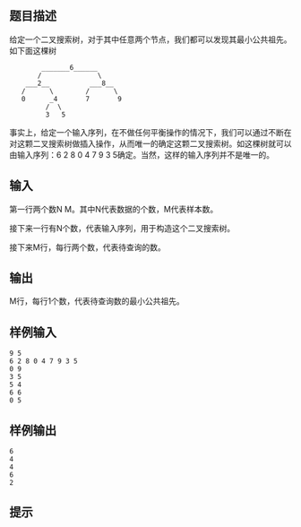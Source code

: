 ## 题目描述

给定一个二叉搜索树，对于其中任意两个节点，我们都可以发现其最小公共祖先。如下面这棵树

```
        _______6______
       /              \
    ___2__          ___8__
   /      \        /      \
   0      _4       7       9
         /  \
         3   5
```

事实上，给定一个输入序列，在不做任何平衡操作的情况下，我们可以通过不断在对这颗二叉搜索树做插入操作，从而唯一的确定这颗二叉搜索树。如这棵树就可以由输入序列：6 2 8 0 4 7 9 3 5确定。当然，这样的输入序列并不是唯一的。

## 输入

第一行两个数N M。其中N代表数据的个数，M代表样本数。

接下来一行有N个数，代表输入序列，用于构造这个二叉搜索树。

接下来M行，每行两个数，代表待查询的数。

## 输出

M行，每行1个数，代表待查询数的最小公共祖先。

## 样例输入

```
9 5
6 2 8 0 4 7 9 3 5
0 9
3 5
5 4
6 6
0 5

```

## 样例输出

```
6
4
4
6
2

```

## 提示